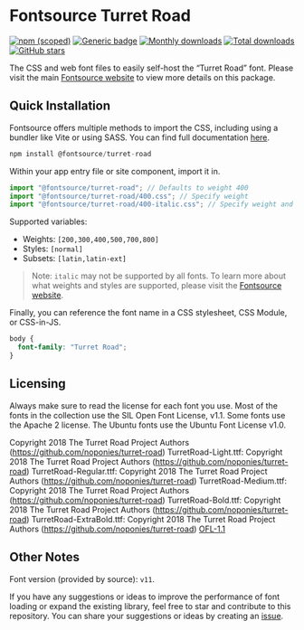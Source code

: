 # Fontsource Turret Road

[![npm (scoped)](https://img.shields.io/npm/v/@fontsource/turret-road?color=brightgreen)](https://www.npmjs.com/package/@fontsource/turret-road) [![Generic badge](https://img.shields.io/badge/fontsource-passing-brightgreen)](https://github.com/fontsource/fontsource) [![Monthly downloads](https://badgen.net/npm/dm/@fontsource/turret-road)](https://github.com/fontsource/fontsource) [![Total downloads](https://badgen.net/npm/dt/@fontsource/turret-road)](https://github.com/fontsource/fontsource) [![GitHub stars](https://img.shields.io/github/stars/fontsource/fontsource.svg?style=social&label=Star)](https://github.com/fontsource/fontsource/stargazers)

The CSS and web font files to easily self-host the “Turret Road” font. Please visit the main [Fontsource website](https://fontsource.org/fonts/turret-road) to view more details on this package.

## Quick Installation

Fontsource offers multiple methods to import the CSS, including using a bundler like Vite or using SASS. You can find full documentation [here](https://fontsource.org/docs/getting-started/introduction).

```javascript
npm install @fontsource/turret-road
```

Within your app entry file or site component, import it in.

```javascript
import "@fontsource/turret-road"; // Defaults to weight 400
import "@fontsource/turret-road/400.css"; // Specify weight
import "@fontsource/turret-road/400-italic.css"; // Specify weight and style
```

Supported variables:
- Weights: `[200,300,400,500,700,800]`
- Styles: `[normal]`
- Subsets: `[latin,latin-ext]`

> Note: `italic` may not be supported by all fonts. To learn more about what weights and styles are supported, please visit the [Fontsource website](https://fontsource.org/fonts/turret-road).

Finally, you can reference the font name in a CSS stylesheet, CSS Module, or CSS-in-JS.

```css
body {
  font-family: "Turret Road";
}
```

## Licensing
Always make sure to read the license for each font you use. Most of the fonts in the collection use the SIL Open Font License, v1.1. Some fonts use the Apache 2 license. The Ubuntu fonts use the Ubuntu Font License v1.0.

Copyright 2018 The Turret Road Project Authors (https://github.com/noponies/turret-road) TurretRoad-Light.ttf: Copyright 2018 The Turret Road Project Authors (https://github.com/noponies/turret-road) TurretRoad-Regular.ttf: Copyright 2018 The Turret Road Project Authors (https://github.com/noponies/turret-road) TurretRoad-Medium.ttf: Copyright 2018 The Turret Road Project Authors (https://github.com/noponies/turret-road) TurretRoad-Bold.ttf: Copyright 2018 The Turret Road Project Authors (https://github.com/noponies/turret-road) TurretRoad-ExtraBold.ttf: Copyright 2018 The Turret Road Project Authors (https://github.com/noponies/turret-road)
[OFL-1.1](https://openfontlicense.org)

## Other Notes
Font version (provided by source): `v11`.

If you have any suggestions or ideas to improve the performance of font loading or expand the existing library, feel free to star and contribute to this repository. You can share your suggestions or ideas by creating an [issue](https://github.com/fontsource/fontsource/issues).